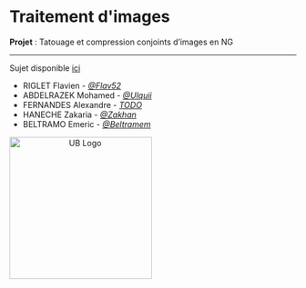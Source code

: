 # Traitement d'images
**Projet** : Tatouage et compression conjoints d’images en NG
***
Sujet disponible [ici](https://moodle-campus.u-bourgogne.fr/pluginfile.php/1786047/mod_folder/content/0/Tatouage_compression_Roudet.pdf?forcedownload=1)

* RIGLET Flavien - [*@Flav52*](https://github.com/Flav52)
* ABDELRAZEK Mohamed - [*@Ulquii*](https://github.com/Ulquii)
* FERNANDES Alexandre - [*TODO*](https://github.com/LeLunaa)
* HANECHE Zakaria - [*@Zakhan*](https://github.com/Zakhan-droid)
* BELTRAMO Emeric - [*@Beltramem*](https://github.com/Beltramem)

<img style="text-align:center" src="https://blog.u-bourgogne.fr/list-maps-fr/wp-content/uploads/sites/56/2016/01/logo-uB-filet.jpg" width="250" alt="UB Logo">
